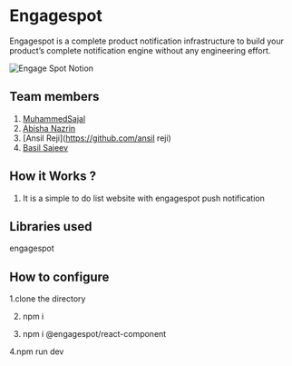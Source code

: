 # Engagespot
Engagespot is a complete product notification infrastructure to build your product’s complete notification engine without any engineering effort.

![Engage Spot Notion](https://user-images.githubusercontent.com/64391274/230778611-64589571-eaaa-4677-b115-7626978dd856.png)

## Team members
1. [MuhammedSajal](https://github.com/MUHAMMEDSAJAL)
2. [Abisha Nazrin](https://github.com/abishaNazrin)
3. [Ansil Reji](https://github.com/ansil reji)
4. [Basil Sajeev](https://github.com/basilsajeev123)

## How it Works ?
1. It is a simple to do list website with engagespot push notification


## Libraries used

engagespot

## How to configure

1.clone the directory

2. npm i 

3. npm i @engagespot/react-component

4.npm run dev
